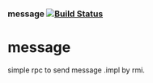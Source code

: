 ### message [![Build Status](https://travis-ci.org/fivesmallq/message.png)](https://travis-ci.org/fivesmallq/message)


message
=======
simple rpc to send message .impl by rmi.
